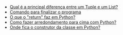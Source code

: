 - [Qual é a principal diferença entre um Tuple e um List?](https://pt.stackoverflow.com/q/52799/101)
- [Comando para finalizar o programa](https://pt.stackoverflow.com/q/257132/101)
- [O que o "return" faz em Python?](https://pt.stackoverflow.com/q/115335/101)
- [Como fazer arredondamento para cima com Python?](https://pt.stackoverflow.com/q/317381/101)
- [Onde fica o construtor da classe em Python?]()
